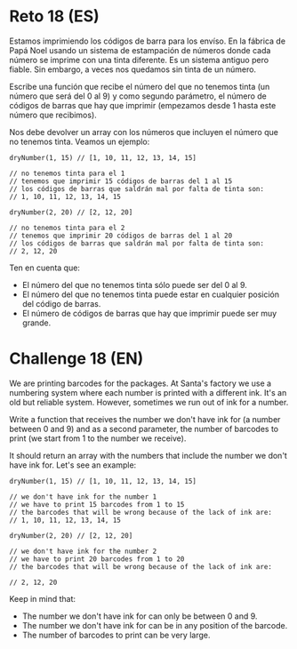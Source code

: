 # Reto 18 (ES)
Estamos imprimiendo los códigos de barra para los envíso. En la fábrica de Papá Noel usando un sistema de estampación de números donde cada número se imprime con una tinta diferente. Es un sistema antiguo pero fiable. Sin embargo, a veces nos quedamos sin tinta de un número.

Escribe una función que recibe el número del que no tenemos tinta (un número que será del 0 al 9) y como segundo parámetro, el número de códigos de barras que hay que imprimir (empezamos desde 1 hasta este número que recibimos).

Nos debe devolver un array con los números que incluyen el número que no tenemos tinta. Veamos un ejemplo:

    dryNumber(1, 15) // [1, 10, 11, 12, 13, 14, 15]

    // no tenemos tinta para el 1
    // tenemos que imprimir 15 códigos de barras del 1 al 15
    // los códigos de barras que saldrán mal por falta de tinta son:
    // 1, 10, 11, 12, 13, 14, 15

    dryNumber(2, 20) // [2, 12, 20]

    // no tenemos tinta para el 2
    // tenemos que imprimir 20 códigos de barras del 1 al 20
    // los códigos de barras que saldrán mal por falta de tinta son:
    // 2, 12, 20

Ten en cuenta que:
- El número del que no tenemos tinta sólo puede ser del 0 al 9.
- El número del que no tenemos tinta puede estar en cualquier posición del código de barras.
- El número de códigos de barras que hay que imprimir puede ser muy grande.


# Challenge 18 (EN)
We are printing barcodes for the packages. At Santa's factory we use a numbering system where each number is printed with a different ink. It's an old but reliable system. However, sometimes we run out of ink for a number.

Write a function that receives the number we don't have ink for (a number between 0 and 9) and as a second parameter, the number of barcodes to print (we start from 1 to the number we receive).

It should return an array with the numbers that include the number we don't have ink for. Let's see an example:

    dryNumber(1, 15) // [1, 10, 11, 12, 13, 14, 15]

    // we don't have ink for the number 1
    // we have to print 15 barcodes from 1 to 15
    // the barcodes that will be wrong because of the lack of ink are:
    // 1, 10, 11, 12, 13, 14, 15

    dryNumber(2, 20) // [2, 12, 20]

    // we don't have ink for the number 2
    // we have to print 20 barcodes from 1 to 20
    // the barcodes that will be wrong because of the lack of ink are:

    // 2, 12, 20

Keep in mind that:
- The number we don't have ink for can only be between 0 and 9.
- The number we don't have ink for can be in any position of the barcode.
- The number of barcodes to print can be very large.
